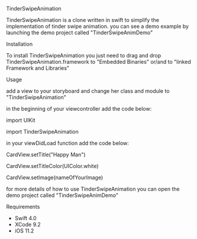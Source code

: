 TinderSwipeAnimation


TinderSwipeAnimation is a clone written in swift to simplify the implementation of tinder swipe animation.
you can see a demo example by launching the demo project called "TinderSwipeAnimDemo"


Installation


To install TinderSwipeAnimation you just need to drag and drop TinderSwipeAnimation.framework to "Embedded Binaries" or/and to 
"linked Framework and Libraries"


Usage


add a view to your storyboard and change her class and module to "TinderSwipeAnimation"


in the beginning of  your viewcontroller add the code below:

import UIKit

import TinderSwipeAnimation

in your viewDidLoad function add the code below:

CardView.setTitle("Happy Man")

CardView.setTitleColor(UIColor.white)

CardView.setImage(nameOfYourImage)

for more details of how to use TinderSwipeAnimation you can open the demo project called "TinderSwipeAnimDemo"

Requirements

* Swift 4.0
* XCode 9.2
* iOS 11.2
